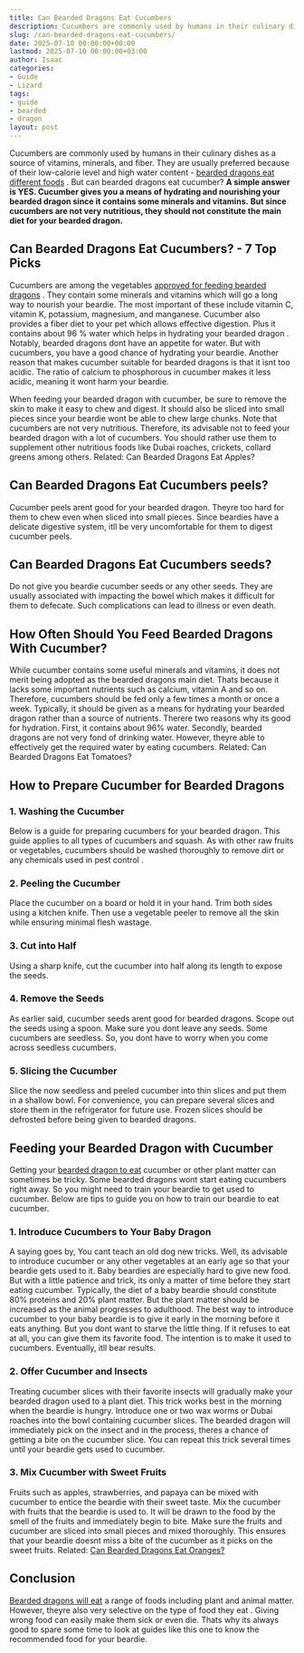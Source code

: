 ```yaml
---
title: Can Bearded Dragons Eat Cucumbers
description: Cucumbers are commonly used by humans in their culinary dishes as a source of vitamins, minerals, and fiber. They are usually preferred because of their...
slug: /can-bearded-dragons-eat-cucumbers/
date: 2025-07-10 00:00:00+00:00
lastmod: 2025-07-10 00:00:00+03:00
author: Isaac
categories:
- Guide
- Lizard
tags:
- guide
- bearded
- dragon
layout: post
---
```

Cucumbers are commonly used by humans in their culinary dishes as a source of vitamins, minerals, and fiber.
They are usually preferred because of their low-calorie level and high water content -
[bearded dragons eat different foods](https://pestpolicy.com/what-do-bearded-dragons-eat/)
.
But can bearded dragons eat cucumber?
**A simple answer is YES. Cucumber gives you a means of hydrating and nourishing your bearded dragon since it contains some minerals and vitamins.**
**But since cucumbers are not very nutritious, they should not constitute the main diet for your bearded dragon.**

## **Can Bearded Dragons Eat Cucumbers? - 7 Top Picks**
Cucumbers are among the vegetables
[approved for feeding bearded dragons](https://cvm.ncsu.edu/documents/caring-for-your-bearded-dragon/)
. They contain some minerals and vitamins which will go a long way to nourish your beardie.
The most important of these include vitamin C, vitamin K, potassium, magnesium, and manganese.
Cucumber also provides a fiber diet to your pet which allows effective digestion.
Plus it contains about 96 % water which helps in
hydrating your bearded dragon
. Notably, bearded dragons dont have an appetite for water. But with cucumbers, you have a good chance of hydrating your beardie.
Another reason that makes cucumber
suitable for bearded dragons
is that it isnt too acidic. The ratio of calcium to phosphorous in cucumber makes it less acidic, meaning it wont harm your beardie.

When
feeding your bearded dragon
with cucumber, be sure to remove the skin to make it easy to chew and digest. It should also be sliced into small pieces since your beardie wont be able to chew large chunks.
Note that cucumbers are not very nutritious. Therefore, its advisable not to
feed your bearded dragon
with a lot of cucumbers.
You should rather use them to supplement other nutritious foods like Dubai roaches, crickets, collard greens among others.
Related:
Can Bearded Dragons Eat Apples?
## **Can Bearded Dragons Eat Cucumbers peels?**
Cucumber peels arent good for your bearded dragon. Theyre too hard for them to chew even when sliced into small pieces.
Since beardies have a delicate digestive system, itll be very uncomfortable for them to digest cucumber peels.
## **Can Bearded Dragons Eat Cucumbers seeds?**
Do not give you beardie cucumber seeds or any other seeds. They are usually associated with impacting the bowel which makes it difficult for them to defecate. Such complications can lead to illness or even death.
## **How Often Should You Feed Bearded Dragons With Cucumber?**
While cucumber contains some useful minerals and vitamins, it does not merit being adopted as the bearded dragons main diet.
Thats because it lacks some important nutrients such as calcium, vitamin A and so on.
Therefore, cucumbers should be fed only a few times a month or once a week.
Typically, it should be given as a means for hydrating your bearded dragon rather than a source of nutrients. Therere two reasons why its good for hydration.
First, it contains about 96% water. Secondly, bearded dragons are not very fond of drinking water. However, theyre able to effectively get the required water by eating cucumbers.
Related:
Can Bearded Dragons Eat Tomatoes?
## **How to Prepare Cucumber for Bearded Dragons**
### **1. Washing the Cucumber**
Below is a guide for preparing cucumbers for your bearded dragon. This guide applies to all types of cucumbers and squash.
As with other raw fruits or vegetables, cucumbers should be washed thoroughly to remove dirt or any chemicals used in
pest control
.
### **2. Peeling the Cucumber**
Place the cucumber on a board or hold it in your hand. Trim both sides using a kitchen knife. Then use a vegetable peeler to remove all the skin while ensuring minimal flesh wastage.
### **3. Cut into Half**
Using a sharp knife, cut the cucumber into half along its length to expose the seeds.
### **4. Remove the Seeds**
As earlier said, cucumber seeds arent good for bearded dragons. Scope out the seeds using a spoon.
Make sure you dont leave any seeds. Some cucumbers are seedless. So, you dont have to worry when you come across seedless cucumbers.
### **5. Slicing the Cucumber**
Slice the now seedless and peeled cucumber into thin slices and put them in a shallow bowl.
For convenience, you can prepare several slices and store them in the refrigerator for future use. Frozen slices should be defrosted before being given to bearded dragons.
## **Feeding your Bearded Dragon with Cucumber**
Getting your
[bearded dragon to eat](https://pestpolicy.com/can-bearded-dragons-eat-cabbage/)
cucumber or other plant matter can sometimes be tricky. Some bearded dragons wont start eating cucumbers right away.
So you might need to train your beardie to get used to cucumber. Below are tips to guide you on how to train our beardie to eat cucumber.
### **1. Introduce Cucumbers to Your Baby Dragon**
A saying goes by, You cant teach an old dog new tricks. Well, its advisable to introduce cucumber or any other vegetables at an early age so that your beardie gets used to it.
Baby beardies are especially hard to give new food. But with a little patience and trick, its only a matter of time before they start eating cucumber.
Typically, the
diet of a baby
beardie should constitute 80% proteins and 20% plant matter. But the plant matter should be increased as the animal progresses to adulthood.
The best way to introduce cucumber to your baby beardie is to give it early in the morning before it eats anything.
But you dont want to starve the little thing. If it refuses to eat at all, you can give them its favorite food. The intention is to make it used to cucumbers. Eventually, itll bear results.
### **2. Offer Cucumber and Insects**
Treating cucumber slices with their favorite insects will gradually make your bearded dragon used to a plant diet.
This trick works best in the morning when the beardie is hungry.
Introduce one or two wax worms or Dubai roaches into the bowl containing cucumber slices.
The bearded dragon will immediately pick on the insect and in the process, theres a chance of getting a bite on the cucumber slice.
You can repeat this trick several times until your beardie gets used to cucumber.
### **3. Mix Cucumber with Sweet Fruits**
Fruits such as apples, strawberries, and papaya can be mixed with cucumber to entice the beardie with their sweet taste.
Mix the cucumber with fruits that the beardie is used to. It will be drawn to the food by the smell of the fruits and immediately begin to bite.
Make sure the fruits and cucumber are sliced into small pieces and mixed thoroughly. This ensures that your beardie doesnt miss a bite of the cucumber as it picks on the sweet fruits.
Related:
[Can Bearded Dragons Eat Oranges?](https://pestpolicy.com/can-bearded-dragons-eat-oranges/)
## **Conclusion**
[Bearded dragons will eat](https://pestpolicy.com/can-bearded-dragons-eat-onions/)
a range of foods including plant and animal matter. However, theyre also very selective on the type of
food they eat
.
Giving wrong food can easily make them sick or even die.
Thats why its always good to spare some time to look at guides like this one to know the recommended food for your beardie.
